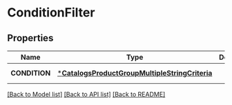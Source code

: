 # ConditionFilter

## Properties
Name | Type | Description | Notes
------------ | ------------- | ------------- | -------------
**CONDITION** | [***CatalogsProductGroupMultipleStringCriteria**](.md) |  | [default to null]

[[Back to Model list]](../README.md#documentation-for-models) [[Back to API list]](../README.md#documentation-for-api-endpoints) [[Back to README]](../README.md)


